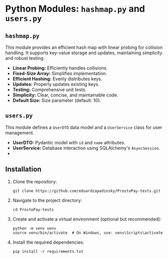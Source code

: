 # Python Modules: `hashmap.py` and `users.py`

## `hashmap.py`

This module provides an efficient hash map with linear probing for collision handling. 
It supports key-value storage and updates, maintaining simplicity and robust testing.

- **Linear Probing:** Efficiently handles collisions.
- **Fixed-Size Array:** Simplifies implementation.
- **Efficient Hashing:** Evenly distributes keys.
- **Updates:** Properly updates existing keys.
- **Testing:** Comprehensive unit tests.
- **Simplicity:** Clear, concise, and maintainable code.
- **Default Size:** Size parameter (default: 10).

## `users.py`

This module defines a `UserDTO` data model and a `UserService` class for user management.

- **UserDTO:** Pydantic model with `id` and `name` attributes.
- **UserService:** Database interaction using SQLAlchemy's `AsyncSession`.
- 
## Installation

1. Clone the repository:

   ```shell
   git clone https://github.com/eduardzapadinsky/ProstoPay-tests.git
   ```

2. Navigate to the project directory:

   ```shell
   cd ProstoPay-tests
   ```

3. Create and activate a virtual environment (optional but recommended):

   ```shell
   python -m venv venv
   source venv/bin/activate  # On Windows, use: venv\Scripts\activate
   ```

4. Install the required dependencies:

   ```shell
   pip install -r requirements.txt
   ```
